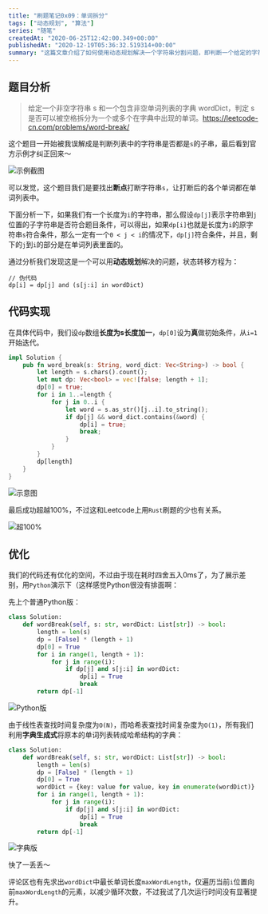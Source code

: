 ```yaml
---
title: "刷题笔记0x09：单词拆分"
tags: ["动态规划", "算法"]
series: "随笔"
createdAt: "2020-06-25T12:42:00.349+00:00"
publishedAt: "2020-12-19T05:36:32.519314+00:00"
summary: "这篇文章介绍了如何使用动态规划解决一个字符串分割问题，即判断一个给定的字符串能否被空格拆分为一个或多个在字典中出现的单词。文章从分析题意、设计状态转移方程到代码实现，最后还探讨了代码优化方案。文章思路清晰，代码简洁，是一篇优秀的算法题解。"
---
```


## 题目分析

> 给定一个非空字符串 s 和一个包含非空单词列表的字典 wordDict，判定 s 是否可以被空格拆分为一个或多个在字典中出现的单词。https://leetcode-cn.com/problems/word-break/

这个题目一开始被我误解成是判断列表中的字符串是否都是`s`的子串，最后看到官方示例才纠正回来～

![示例截图](https://imgkr.cn-bj.ufileos.com/adef2345-10cb-4c28-b48e-6e2afc14f62e.png)

可以发觉，这个题目我们是要找出**断点**打断字符串`s`，让打断后的各个单词都在单词列表中。

下面分析一下，如果我们有一个长度为`i`的字符串，那么假设`dp[j]`表示字符串到`j`位置的子字符串是否符合题目条件，可以得出，如果`dp[i]`也就是长度为`i`的原字符串`s`符合条件，那么一定有一个`0 < j < i`的情况下，`dp[j]`符合条件，并且，剩下的`j`到`i`的部分是在单词列表里面的。

通过分析我们发现这是一个可以用**动态规划**解决的问题，状态转移方程为：

```
// 伪代码
dp[i] = dp[j] and (s[j:i] in wordDict)
```

## 代码实现

在具体代码中，我们设`dp`数组**长度为s长度加一**，`dp[0]`设为**真**做初始条件，从`i=1`开始迭代。

```rust
impl Solution {
    pub fn word_break(s: String, word_dict: Vec<String>) -> bool {
        let length = s.chars().count();
        let mut dp: Vec<bool> = vec![false; length + 1];
        dp[0] = true;
        for i in 1..=length {
            for j in 0..i {
                let word = s.as_str()[j..i].to_string();
                if dp[j] && word_dict.contains(&word) {
                    dp[i] = true;
                    break;
                }
            }
        }
        dp[length]
    }
}
```

![示意图](https://imgkr.cn-bj.ufileos.com/4a85e3c0-8d04-498c-9344-dc6e3732c6f7.png)

最后成功超越100%，不过这和Leetcode上用`Rust`刷题的少也有关系。

![超100%](https://imgkr.cn-bj.ufileos.com/5054f6b5-2a70-4b6e-ab79-d6abcf94265b.png)

## 优化

我们的代码还有优化的空间，不过由于现在耗时四舍五入0ms了，为了展示差别，用`Python`演示下（这样感觉Python很没有排面啊：

先上个普通Python版：

```python
class Solution:
    def wordBreak(self, s: str, wordDict: List[str]) -> bool:
        length = len(s)
        dp = [False] * (length + 1)
        dp[0] = True
        for i in range(1, length + 1):
            for j in range(i):
                if dp[j] and s[j:i] in wordDict:
                    dp[i] = True
                    break
        return dp[-1]

```

![Python版](https://imgkr.cn-bj.ufileos.com/7df16b0f-1d1b-4a1d-a425-7620825c8d76.png)

由于线性表查找时间复杂度为`O(N)`，而哈希表查找时间复杂度为`O(1)`，所有我们利用**字典生成式**将原本的单词列表转成哈希结构的字典：

```python
class Solution:
    def wordBreak(self, s: str, wordDict: List[str]) -> bool:
        length = len(s)
        dp = [False] * (length + 1)
        dp[0] = True
        wordDict = {key: value for value, key in enumerate(wordDict)}
        for i in range(1, length + 1):
            for j in range(i):
                if dp[j] and s[j:i] in wordDict:
                    dp[i] = True
                    break
        return dp[-1]

```

![字典版](https://imgkr.cn-bj.ufileos.com/48559d7c-948f-448f-ac5c-f998eed526d6.png)

快了一丢丢～

评论区也有先求出`wordDict`中最长单词长度`maxWordLength`，仅遍历当前`i`位置向前`maxWordLength`的元素，以减少循环次数，不过我试了几次运行时间没有显著提升。
